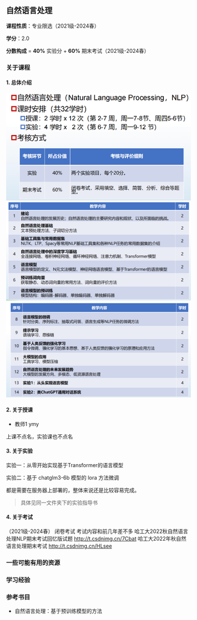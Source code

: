 ## 自然语言处理

**课程性质**：专业限选（2021级-2024春）

**学分**：2.0

**分数构成** = **40%** 实验分 + **60%** 期末考试（2021级-2024春）


### 关于课程
#### 1. 总体介绍
<div align="center">
    <img src="G1.png" alt="图片无法展示">
</div>

<div align="center">
    <img src="G2.png" alt="图片无法展示">
</div>

<div align="center">
    <img src="G3.png" alt="图片无法展示">
</div>


#### 2. 关于授课

- 教师1 ymy

上课不点名，实验课也不点名


#### 3. 关于实验


实验一：从零开始实现基于Transformer的语言模型

实验二：基于 chatglm3-6b 模型的 lora 方法微调

都是需要在服务器上部署的，整体来说还是比较容易完成。

> 具体见同一文件夹下的实验指导书


#### 4. 关于考试


（2021级-2024春）
闭卷考试
考试内容和前几年差不多
哈工大2022秋自然语言处理NLP期末考试回忆版试题
http://t.csdnimg.cn/7Cbat
哈工大2022年秋自然语言处理期末考试
http://t.csdnimg.cn/HLsee



### 一些可能有用的资源


### 学习经验


### 参考书目

- 自然语言处理：基于预训练模型的方法
